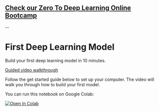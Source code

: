 ## [Check our Zero To Deep Learning Online Bootcamp](https://www.zerotodeeplearning.com/?utm_source=github.com&utm_medium=affiliate&utm_campaign=https%3A%2F%2Fgithub.com%2Fzerotodeeplearning%2Ffirst_deep_learning_model&utm_content=README.md)

--


# First Deep Learning Model


Build your first deep learning model in 10 minutes.

[Guided video walkthrough](https://www.youtube.com/watch?v=m8_B_eL7gNY)

Follow the get started guide below to set up your computer. The video will walk you through how to build your first model.

You can run this notebook on Google Colab:

<a href="https://colab.research.google.com/github/zerotodeeplearning/first_deep_learning_model/blob/master/first_deep_learning_model.ipynb" target="_parent"><img src="https://colab.research.google.com/assets/colab-badge.svg" alt="Open In Colab"/></a>